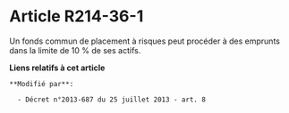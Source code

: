 # Article R214-36-1

Un fonds commun de placement à risques peut procéder à des emprunts dans la limite de 10 % de ses actifs.

**Liens relatifs à cet article**

	**Modifié par**:

	  - Décret n°2013-687 du 25 juillet 2013 - art. 8
